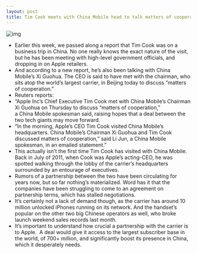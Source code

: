 ```yaml
---
layout: post
title: Tim Cook meets with China Mobile head to talk matters of cooperation
---
```

![img](http://media.idownloadblog.com/wp-content/uploads/2012/03/china-mobile-e1330969893625.jpg)
* Earlier this week, we passed along a report that Tim Cook was on a business trip in China. No one really knows the exact nature of the visit, but he has been meeting with high-level government officials, and dropping in on Apple retailers.
* And according to a new report, he’s also been talking with China Mobile’s Xi Guohua. The CEO is said to have met with the chairman, who sits atop the world’s largest carrier, in Beijing today to discuss “matters of cooperation.”
* Reuters reports:
* “Apple Inc’s Chief Executive Tim Cook met with China Mobile’s Chairman Xi Guohua on Thursday to discuss “matters of cooperation,” a China Mobile spokesman said, raising hopes that a deal between the two tech giants may move forward.
* “In the morning, Apple’s CEO Tim Cook visited China Mobile’s headquarters. China Mobile’s Chairman Xi Guohua and Tim Cook discussed matters of cooperation,” said Li Jun, a China Mobile spokesman, in an emailed statement.”
* This actually isn’t the first time Tim Cook has visited with China Mobile. Back in July of 2011, when Cook was Apple’s acting-CEO, he was spotted walking through the lobby of the carrier’s headquarters surrounded by an entourage of executives.
* Rumors of a partnership between the two have been circulating for years now, but so far nothing’s materialized. Word has it that the companies have been struggling to come to an agreement on partnership terms, which has stalled negotiations.
* It’s certainly not a lack of demand though, as the carrier has around 10 million unlocked iPhones running on its network. And the handset’s popular on the other two big Chinese operators as well, who broke launch weekend sales records last month.
* It’s important to understand how crucial a partnership with the carrier is to Apple.  A deal would give it access to the largest subscriber base in the world, of 700+ million, and significantly boost its presence in China, which it desperately needs.

